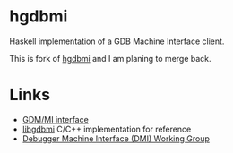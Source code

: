 hgdbmi
======

Haskell implementation of a GDB Machine Interface client.

This is fork of [hgdbmi](http://hackage.haskell.org/cgi-bin/hackage-scripts/package/hgdbmi) and I am planing to merge back.

Links
=====
 * [GDM/MI interface](http://ftp.gnu.org/old-gnu/Manuals/gdb-5.1.1/html_node/gdb_211.html)
 * [libgdbmi](http://sourceforge.net/projects/libmigdb/) C/C++ implementation for reference
 * [Debugger Machine Interface (DMI) Working Group](https://wiki.linuxfoundation.org/en/Debugger_Machine_Interface_(DMI))
